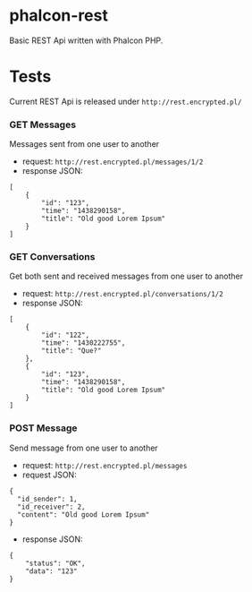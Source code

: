 # phalcon-rest
Basic REST Api written with Phalcon PHP.

# Tests
Current REST Api is released under ```http://rest.encrypted.pl/```

### GET Messages
Messages sent from one user to another
- request: ```http://rest.encrypted.pl/messages/1/2```
- response JSON:
```
[
    {
        "id": "123",
        "time": "1438290158",
        "title": "Old good Lorem Ipsum"
    }
]
```

### GET Conversations
Get both sent and received messages from one user to another 
- request: ```http://rest.encrypted.pl/conversations/1/2```
- response JSON:
```
[
    {
        "id": "122",
        "time": "1430222755",
        "title": "Que?"
    },
    {
        "id": "123",
        "time": "1438290158",
        "title": "Old good Lorem Ipsum"
    }
]
```

### POST Message
Send message from one user to another
- request: ```http://rest.encrypted.pl/messages```
- request JSON:
```
{
  "id_sender": 1,
  "id_receiver": 2,
  "content": "Old good Lorem Ipsum"
}
```
- response JSON:
```
{
    "status": "OK",
    "data": "123"
}
```